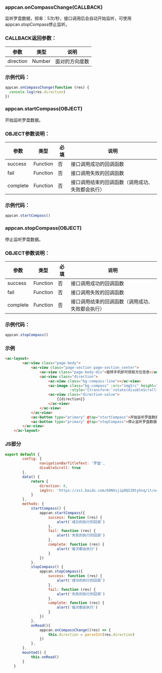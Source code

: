 ### appcan.onCompassChange(CALLBACK)

监听罗盘数据，频率：5次/秒，接口调用后会自动开始监听，可使用appcan.stopCompass停止监听。

### CALLBACK返回参数：

|参数|	类型|	说明|
|---|----|---|
|direction|	Number|	面对的方向度数|

### 示例代码：

````javascript
appcan.onCompassChange(function (res) {
  console.log(res.direction)
})
````

### appcan.startCompass(OBJECT)

开始监听罗盘数据。

### OBJECT参数说明：

|参数	|类型|	必填|	说明|
|----|----|----|----|
|success|	Function|	否	|接口调用成功的回调函数|
|fail|	Function|	否	|接口调用失败的回调函数|
|complete|	Function|	否|	接口调用结束的回调函数（调用成功、失败都会执行）|

### 示例代码：

```javascript
appcan.startCompass()
```


### appcan.stopCompass(OBJECT)

停止监听罗盘数据。

### OBJECT参数说明：

|参数	|类型|	必填|	说明|
|----|----|----|----|
|success|	Function|	否	|接口调用成功的回调函数|
|fail|	Function|	否	|接口调用失败的回调函数|
|complete|	Function|	否|	接口调用结束的回调函数（调用成功、失败都会执行）|

### 示例代码：

```javascript
appcan.stopCompass()
```

### 示例
```html
<ac-layout>
        <ac-view class="page-body">
            <ac-view class="page-section page-section_center">
                <ac-view class="page-body-div">旋转手机即可获取方位信息</ac-view>
                <ac-view class="direction">
                    <ac-view class="bg-compass-line"></ac-view>
                    <ac-image class="bg-compass" :src="imgSrc" height="100%"
                              :style="{transform:'rotate(disableScroll+deg)'}"></ac-image>
                    <ac-view class="direction-value">
                        {{direction}}
                    </ac-view>
                </ac-view>
            </ac-view>
            <ac-button type="primary" @tap="startCompass">开始监听罗盘数据</ac-button>
            <ac-button type="primary" @tap="stopCompass">停止监听罗盘数据</ac-button>
        </ac-view>
    </ac-layout>
```

### JS部分

```javascript
export default {
        config: {
                navigationBarTitleText: '罗盘',
                disableScroll: true
        },
        data() {
            return {
                direction: 0,
                imgSrc: 'https://ss1.baidu.com/6ONXsjip0QIZ8tyhnq/it/u=3581792254,1787772481&fm=173&app=25&f=JPEG?w=218&h=146&s=DBACB7475B8662D2062E5B6D0300E068'
            }
        },
        methods: {
            startCompass() {
                appcan.startCompass({
                    success: function (res) {
                        alert('成功的执行的回调')
                    },
                    fail: function (res) {
                        alert('失败的执行的回调')
                    },
                    complete: function (res) {
                        alert('每次都会执行')
                    }
                })
            },
            stopCompass() {
                appcan.stopCompass({
                    success: function (res) {
                        alert('成功的执行的回调')
                    },
                    fail: function (res) {
                        alert('失败的执行的回调')
                    },
                    complete: function (res) {
                        alert('每次都会执行')
                    }
                })
            },
            onRead(){
                appcan.onCompassChange((res) => {
                    this.direction = parseInt(res.direction)
                })
            },
        },
        mounted() {
            this.onRead()
        }
    }
```

